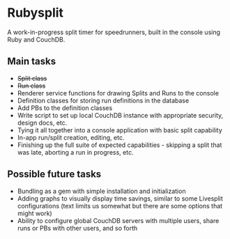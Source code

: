 # Rubysplit

A work-in-progress split timer for speedrunners, built in the console using Ruby and CouchDB.

## Main tasks

* ~~Split class~~
* ~~Run class~~
* Renderer service functions for drawing Splits and Runs to the console
* Definition classes for storing run definitions in the database
* Add PBs to the definition classes
* Write script to set up local CouchDB instance with appropriate security, design docs, etc.
* Tying it all together into a console application with basic split capability
* In-app run/split creation, editing, etc.
* Finishing up the full suite of expected capabilities - skipping a split that was late, aborting a run in progress, etc.

## Possible future tasks

* Bundling as a gem with simple installation and initialization
* Adding graphs to visually display time savings, similar to some Livesplit configurations (text limits us somewhat but there are some options that might work)
* Ability to configure global CouchDB servers with multiple users, share runs or PBs with other users, and so forth
